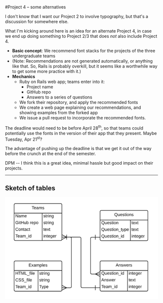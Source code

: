 #Project 4 &ndash; some alternatives

I don't know that I want our Project 2 to involve typography, but that's a discussion for somewhere else.

What I'm kicking around here is an idea for an alternate Project 4, in case we end up doing something to Project 2/3 that does *not* also include Project 4.

* **Basic concept**: We recommend font stacks for the projects of the three undergraduate teams
 * (Note: Recommendations are not generated automatically, or anything like that. So, Rails is probably overkill, but it seems like a worthwhile way to get some more practice with it.)
* **Mechanics**
  * Ruby on Rails web app; teams enter into it:
    * Project name
    * GitHub repo
    * Answers to a series of questions
  * We fork their repository, and apply the recommended fonts
  * We create a web page explaining our recommendations, and showing examples from the forked app
  * We issue a pull request to incorporate the recommended fonts.
 
The deadline would need to be before April 28<sup>th</sup>, so that teams could potentially use the fonts in the version of their app that they present.  Maybe Tuesday, Apr 21<sup>st</sup>?

The advantage of pushing up the deadline is that we get it out of the way before the crunch at the end of the semester.

DPM -- I think this is a great idea, minimal hassle but good impact on their projects.

----

## Sketch of tables

![Tables sketch](img/project4-tables.png)

